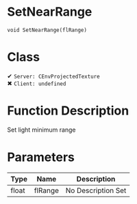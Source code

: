 # SetNearRange
```
void SetNearRange(flRange)
```
# Class
✔ `Server: CEnvProjectedTexture`  
✖ `Client: undefined`  

# Function Description
Set light minimum range
# Parameters
Type|Name|Description
--|--|--
float|flRange|No Description Set
